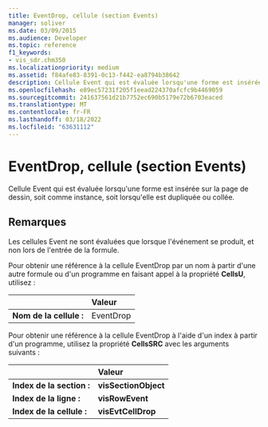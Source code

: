 ```yaml
---
title: EventDrop, cellule (section Events)
manager: soliver
ms.date: 03/09/2015
ms.audience: Developer
ms.topic: reference
f1_keywords:
- vis_sdr.chm350
ms.localizationpriority: medium
ms.assetid: f84afe83-8391-0c13-f442-ea8794b38642
description: Cellule Event qui est évaluée lorsqu'une forme est insérée sur la page de dessin, soit comme instance, soit lorsqu'elle est dupliquée ou collée.
ms.openlocfilehash: e89ec57231f205f1eead224370afcfc9b4469059
ms.sourcegitcommit: 241637561d21b7752ec690b5179e72b6703eaced
ms.translationtype: MT
ms.contentlocale: fr-FR
ms.lasthandoff: 03/18/2022
ms.locfileid: "63631112"
---
```

# <a name="eventdrop-cell-events-section"></a>EventDrop, cellule (section Events)

Cellule Event qui est évaluée lorsqu'une forme est insérée sur la page de dessin, soit comme instance, soit lorsqu'elle est dupliquée ou collée.
  
## <a name="remarks"></a>Remarques

Les cellules Event ne sont évaluées que lorsque l'événement se produit, et non lors de l'entrée de la formule.
  
Pour obtenir une référence à la cellule EventDrop par un nom à partir d'une autre formule ou d'un programme en faisant appel à la propriété **CellsU**, utilisez : 
  
||Valeur |
|:-----|:-----|
| **Nom de la cellule :**  <br/> | EventDrop  <br/> |
   
Pour obtenir une référence à la cellule EventDrop à l'aide d'un index à partir d'un programme, utilisez la propriété **CellsSRC** avec les arguments suivants : 
  
||Valeur |
|:-----|:-----|
| **Index de la section :**  <br/> |**visSectionObject** <br/> |
| **Index de la ligne :**  <br/> |**visRowEvent** <br/> |
| **Index de la cellule :**  <br/> |**visEvtCellDrop** <br/> |
   

